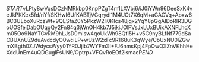 $START$vLPty8wVqsDCzNMRkbp0KnpPZgT4m1LXVbj6/iJ0iYWn96DeeSxK4veJkPKKex5fd/nYf/SKHwI6UfKABTjVGqrydI1M4UOt7X6qM+aGAGVq+Apxw6BC3UEboXuRczWt+9QESfaZ0Y5PkzW2li0KIcs48jgx2YqY8pGgAIDoRIR3DGoUOSfeiDabOUqgQy2Fn84q3jWnOH4kb7J5jkiJOlFVsJxLUxBUixAXNFLhcXm05Oo9NaYTGvRM9hLJsD0mIsw4qoUkWh98QfI5H+v5C9nyBLfNf779dSaCBUXnUZ9duAvdcdyO0wciLP+wUzW2xFc9R168uK3qWye/CbUxNU0lZGwmXBgth0ZJWdycsWyy01YR0JjIb7WYFmXI+FJ6nmsKpj4FpOwQXZnVKhhHeXddUnEm4uQDGuglFsUN9/Optrp+VFQvRoEOf2ismacP$END$